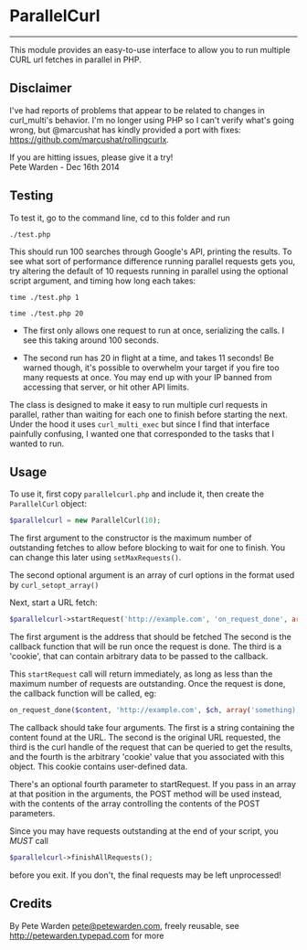# ParallelCurl
----

This module provides an easy-to-use interface to allow you to run multiple CURL url fetches in parallel in PHP. 

## Disclaimer
I've had reports of problems that appear to be related to changes in curl_multi's behavior. I'm no longer using PHP so I can't verify what's going wrong, but @marcushat has kindly provided a port with fixes: https://github.com/marcushat/rollingcurlx. 

If you are hitting issues, please give it a try!                             
Pete Warden - Dec 16th 2014 

## Testing
To test it, go to the command line, cd to this folder and run

`./test.php`

This should run 100 searches through Google's API, printing the results. To see what sort of
performance difference running parallel requests gets you, try altering the default of 10 requests
running in parallel using the optional script argument, and timing how long each takes:

`time ./test.php 1`

`time ./test.php 20`

* The first only allows one request to run at once, serializing the calls. I see this taking around
100 seconds. 

* The second run has 20 in flight at a time, and takes 11 seconds! Be warned though,
it's possible to overwhelm your target if you fire too many requests at once. You may end up with your IP banned from accessing that server, or hit other API limits. 

The class is designed to make it easy to run multiple curl requests in parallel, rather than waiting for each one to finish before starting the next. Under the hood it uses `curl_multi_exec` but since I find that interface painfully confusing, I wanted one that corresponded to the tasks that I wanted to run.

## Usage

To use it, first copy `parallelcurl.php` and include it, then create the `ParallelCurl` object:

```php 
$parallelcurl = new ParallelCurl(10);
```

The first argument to the constructor is the maximum number of outstanding fetches to allow
before blocking to wait for one to finish. You can change this later using `setMaxRequests()`. 

The second optional argument is an array of curl options in the format used by `curl_setopt_array()`

Next, start a URL fetch:

```php
$parallelcurl->startRequest('http://example.com', 'on_request_done', array('something'));
```

The first argument is the address that should be fetched
The second is the callback function that will be run once the request is done.
The third is a 'cookie', that can contain arbitrary data to be passed to the callback.

This `startRequest` call will return immediately, as long as less than the maximum number of
requests are outstanding. Once the request is done, the callback function will be called, eg:

```php
on_request_done($content, 'http://example.com', $ch, array('something));
```

The callback should take four arguments. The first is a string containing the content found at the URL. The second is the original URL requested, the third is the curl handle of the request that
can be queried to get the results, and the fourth is the arbitrary 'cookie' value that you 
associated with this object. This cookie contains user-defined data.

There's an optional fourth parameter to startRequest. If you pass in an array at that position in
the arguments, the POST method will be used instead, with the contents of the array controlling the
contents of the POST parameters.

Since you may have requests outstanding at the end of your script, you *MUST* call

```php
$parallelcurl->finishAllRequests();
```

before you exit. If you don't, the final requests may be left unprocessed!

## Credits

By Pete Warden <pete@petewarden.com>, freely reusable, see http://petewarden.typepad.com for more